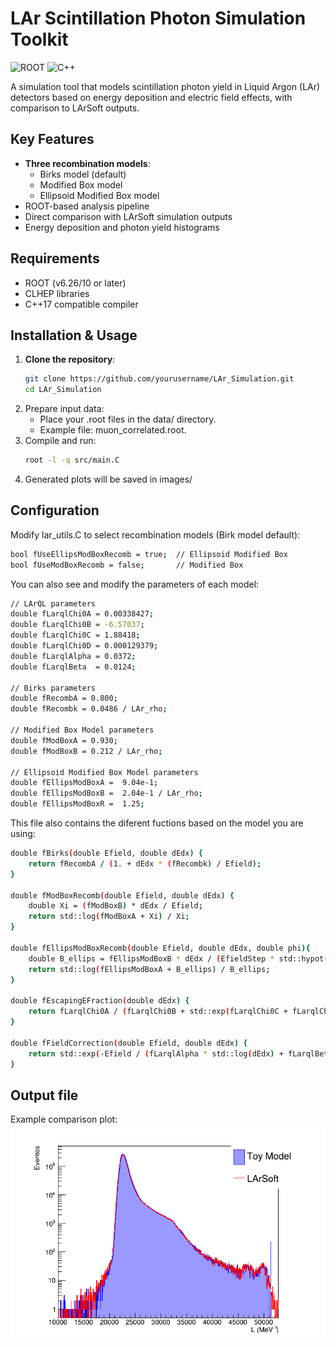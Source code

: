 # LAr Scintillation Photon Simulation Toolkit

![ROOT](https://img.shields.io/badge/ROOT-6.26/10+-FF6D00?logo=root&logoColor=white)
![C++](https://img.shields.io/badge/C++-17-blue?logo=c%2B%2B&logoColor=white)

A simulation tool that models scintillation photon yield in Liquid Argon (LAr) detectors based on energy deposition and electric field effects, with comparison to LArSoft outputs.

## Key Features

- **Three recombination models**:
  - Birks model (default)
  - Modified Box model
  - Ellipsoid Modified Box model
- ROOT-based analysis pipeline
- Direct comparison with LArSoft simulation outputs
- Energy deposition and photon yield histograms

## Requirements

- ROOT (v6.26/10 or later)
- CLHEP libraries
- C++17 compatible compiler

## Installation & Usage

1. **Clone the repository**:
   ```bash
   git clone https://github.com/yourusername/LAr_Simulation.git
   cd LAr_Simulation
2. Prepare input data:
   - Place your .root files in the data/ directory.
   - Example file: muon_correlated.root.
3. Compile and run:
   ```bash
   root -l -q src/main.C
4. Generated plots will be saved in images/

## Configuration
Modify lar_utils.C to select recombination models (Birk model default):
```bash
bool fUseEllipsModBoxRecomb = true;  // Ellipsoid Modified Box
bool fUseModBoxRecomb = false;       // Modified Box
```
You can also see and modify the parameters of each model:
```bash
// LArQL parameters
double fLarqlChi0A = 0.00338427;
double fLarqlChi0B = -6.57037;
double fLarqlChi0C = 1.88418;
double fLarqlChi0D = 0.000129379;
double fLarqlAlpha = 0.0372;
double fLarqlBeta  = 0.0124;

// Birks parameters
double fRecombA = 0.800;
double fRecombk = 0.0486 / LAr_rho;

// Modified Box Model parameters
double fModBoxA = 0.930;
double fModBoxB = 0.212 / LAr_rho;

// Ellipsoid Modified Box Model parameters
double fEllipsModBoxA =  9.04e-1;
double fEllipsModBoxB =  2.04e-1 / LAr_rho;
double fEllipsModBoxR =  1.25;
```
This file also contains the diferent fuctions based on the model you are using:
```bash
double fBirks(double Efield, double dEdx) {
	return fRecombA / (1. + dEdx * (fRecombk) / Efield);
}

double fModBoxRecomb(double Efield, double dEdx) {
    double Xi = (fModBoxB) * dEdx / Efield;
    return std::log(fModBoxA + Xi) / Xi;
}

double fEllipsModBoxRecomb(double Efield, double dEdx, double phi){
	double B_ellips = fEllipsModBoxB * dEdx / (EfieldStep * std::hypot(std::sin(phi), std::cos(phi) / fEllipsModBoxR));
	return std::log(fEllipsModBoxA + B_ellips) / B_ellips;
}

double fEscapingEFraction(double dEdx) {
    return fLarqlChi0A / (fLarqlChi0B + std::exp(fLarqlChi0C + fLarqlChi0D * dEdx));
}

double fFieldCorrection(double Efield, double dEdx) {
    return std::exp(-Efield / (fLarqlAlpha * std::log(dEdx) + fLarqlBeta));
}
```

## Output file
Example comparison plot:
![Comparison between LArSoft scint photons simulation and our Toy Monte Carlo simulation for a muon (1 GeV) in liquid argon](./images/muon_correlated_NScintPhotonsR.png)



